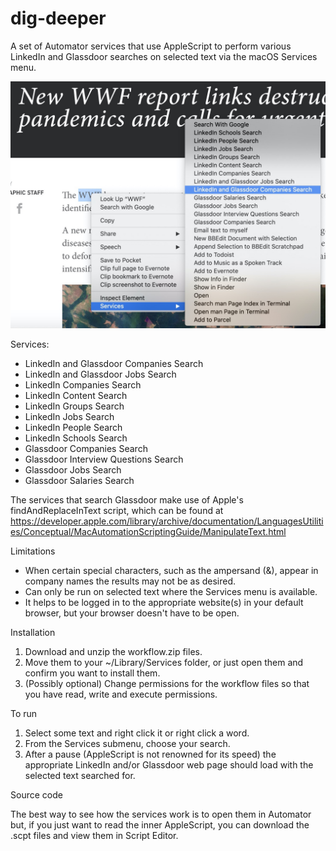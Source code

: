 # dig-deeper
A set of Automator services that use AppleScript to perform various LinkedIn and Glassdoor searches on selected text via the macOS Services menu.

![Services menu screenshot showing Dig Deeper services](Screenshot.jpg?raw=true)

Services:

* LinkedIn and Glassdoor Companies Search
* LinkedIn and Glassdoor Jobs Search
* LinkedIn Companies Search
* LinkedIn Content Search
* LinkedIn Groups Search
* LinkedIn Jobs Search
* LinkedIn People Search
* LinkedIn Schools Search
* Glassdoor Companies Search
* Glassdoor Interview Questions Search
* Glassdoor Jobs Search
* Glassdoor Salaries Search

The services that search Glassdoor make use of Apple's findAndReplaceInText script, which can be found at https://developer.apple.com/library/archive/documentation/LanguagesUtilities/Conceptual/MacAutomationScriptingGuide/ManipulateText.html

Limitations

* When certain special characters, such as the ampersand (&), appear in company names the results may not be as desired.
* Can only be run on selected text where the Services menu is available.
* It helps to be logged in to the appropriate website(s) in your default browser, but your browser doesn't have to be open.

Installation

1. Download and unzip the workflow.zip files.
2. Move them to your ~/Library/Services folder, or just open them and confirm you want to install them.
3. (Possibly optional) Change permissions for the workflow files so that you have read, write and execute permissions.

To run
1. Select some text and right click it or right click a word.
2. From the Services submenu, choose your search.
3. After a pause (AppleScript is not renowned for its speed) the appropriate LinkedIn and/or Glassdoor web page should load with the selected text searched for.

Source code

The best way to see how the services work is to open them in Automator but, if you just want to read the inner AppleScript, you can download the .scpt files and view them in Script Editor.
